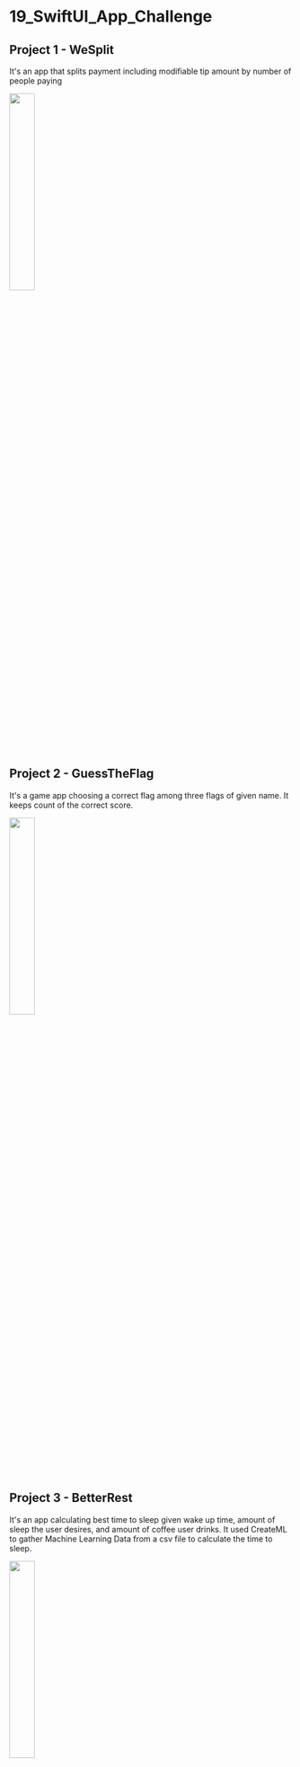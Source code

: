 # 19_SwiftUI_App_Challenge

## Project 1 - WeSplit

It's an app that splits payment including modifiable tip amount by number of people paying

<img src = "https://user-images.githubusercontent.com/96804163/153926409-50e6088a-e561-4e48-8ad7-75d46c3828e2.png" width=30% height=30%>

## Project 2 - GuessTheFlag

It's a game app choosing a correct flag among three flags of given name. It keeps count of the correct score.

<img src = "https://user-images.githubusercontent.com/96804163/154109187-83d9a68f-5772-49a7-8810-31e40948a542.png" width=30% height=30%>

## Project 3 - BetterRest

It's an app calculating best time to sleep given wake up time, amount of sleep the user desires, and amount of coffee user drinks. It used
CreateML to gather Machine Learning Data from a csv file to calculate the time to sleep.

<img src = "https://user-images.githubusercontent.com/96804163/154330879-a8300fdb-a535-4e59-9ef9-aeef2cbbe3c5.png" width=30% height=30%>


## Project 4 - WordScramble

It's an app that provides a random 8 letters word and the user should find a new word using the given 8 letters.
A new word should be a valid word, not a duplicate.

<img src = "https://user-images.githubusercontent.com/96804163/154341708-ac9e50ae-1d30-40f4-8ddc-4561fa7c1d47.png" width=30% height=30%>

## Project 5 - iExpense

It's an app that keeps track of user's expense. It saves data in UserDafault. It has slide view of adding expense when button is pressed and can swipe the expense to delete.

<img src = "https://user-images.githubusercontent.com/96804163/154547568-4ed0427e-d7d3-49cb-92f2-56ed03621e00.png" width=30% height=30%> <img src = "https://user-images.githubusercontent.com/96804163/154547697-8b36fb2f-5c51-441a-af54-87151ccb5d85.png" width=30% height=30%>


## Project 6 - MoonShot

It's an app that shows Moon Missions from NASA, details of missions and astronauts were copied from Wikipedia. Data for missions and astronauts are saved as JSON file. It shows missions, mission details, and astronauts from the mission + details.

<img src = "https://user-images.githubusercontent.com/96804163/154738883-fb3d340e-86ee-48fb-bea7-a9888295b374.png" width=30% height=30%> <img src = "https://user-images.githubusercontent.com/96804163/154739037-9bb3d823-fbe3-4688-86a7-60358f25580c.png" width=30% height=30%> <img src = "https://user-images.githubusercontent.com/96804163/154739131-00f1380f-6edf-437f-a246-c238fc1df9e8.png" width=30% height=30%>

## Project 7 - CupcakeCorner

It's an app that orders cupcakes. You must enter order information to order your cupcakes. It saves data in reqres api for testing purposes.

<img src = "https://user-images.githubusercontent.com/96804163/154861012-f2d8fb6d-c68a-4672-b537-e28aacb92e55.png" width=30% height=30%> <img src = "https://user-images.githubusercontent.com/96804163/154861053-78c7cd22-7e36-4ae2-941b-c3c985fff16d.png" width=30% height=30%> <img src = "https://user-images.githubusercontent.com/96804163/154861071-45fc33c6-89f2-4b4a-a511-f11305d42c12.png" width=30% height=30%>

## Project 8 - Bookworm

It's an app that keep track of books user read. It uses CoreData to store and delete data for the book.

<img src = "https://user-images.githubusercontent.com/96804163/155018785-18d6fe44-6d34-4e10-a3ee-95b6873c3077.png" width=30% height=30%> <img src = "https://user-images.githubusercontent.com/96804163/155019023-b44babf1-c3c1-4979-b06c-e470de1f4e5b.png" width=30% height=30%> <img src = "https://user-images.githubusercontent.com/96804163/155019139-f38a59be-ee74-41d3-a16e-9ab5d6e8e198.png" width=30% height=30%>

## Project 9 - Instafilter

It's an app that let users to select an Image and filter the Image as the user wants and saves it back to the device. Learned how to deal with UI Kit Image handling and how to link between SwiftUI and UIKit.

<img src = "https://user-images.githubusercontent.com/96804163/155211984-70a2abff-3189-413b-9a02-84ae0882091d.png" width=30% height=30%> <img src = "https://user-images.githubusercontent.com/96804163/155212204-d86dc769-87f1-4977-8708-9ecbcad3a59a.png" width=30% height=30%><img src = "https://user-images.githubusercontent.com/96804163/155212363-8fcfa05d-85b4-4f3d-baf1-811f6f95356c.png" width=30% height=30%> 

## Project 10 - BucketList

It's an app that let users to select an place from a given map, mark it and edit or save the location. It provides nearby places (Data from Wikipedia API)

Learned
  - MVVM Structure
  - Using authentification function using Apple's Face ID and Touch ID.
  - Maps using MapKit

 <img src = "https://user-images.githubusercontent.com/96804163/155382452-84fa69b6-7b74-43b4-bf43-83ee57d1e094.png" width=30% height=30%><img src = "https://user-images.githubusercontent.com/96804163/155381220-43eaaa37-8ce6-41b6-b118-ca6bc8006742.png" width=30% height=30%><img src = "https://user-images.githubusercontent.com/96804163/155380977-24b21689-3e6a-4f57-854f-34254e19821d.png" width=30% height=30%>
 
 ## Project 11 - HotProspect

It's an app that let users to create friends by scanning QR Codes, and make sure to contact them. It create and scan QR Codes, mark friends if they are contacted or not (Contacted friends will go to contacted tab otherwise, uncontacted tab).

Learned
  - Structuring, generating, scanning to get info of QR Codes. 
  - Making tabs and showing results
  - Notification settings
  - Swipe Actions

 <img src = "https://user-images.githubusercontent.com/96804163/155600376-4c2bef64-4bdf-4831-8e35-04bad1f5e3dd.png" width=30% height=30%><img src = "https://user-images.githubusercontent.com/96804163/155600564-cb00ef9b-f2cb-4ddd-a1ad-12bde92b091c.png" width=30% height=30%><img src = "https://user-images.githubusercontent.com/96804163/155600699-21cdc961-04cd-4896-8912-bc25b8b51e30.png" width=30% height=30%>
 <img src = "https://user-images.githubusercontent.com/96804163/155600255-61e594fa-c44d-411d-955b-5cfe6726f8bb.png" width=30% height=30%><img src = "https://user-images.githubusercontent.com/96804163/155600180-62b6f64b-fca7-42b4-a977-077dd85ec24d.png" width=30% height=30%>
 
  ## Project 12 - Flashzilla

It's an app that let creates cards and make learning stack of cards of them. Clicking a card will reveal the answer and swiping left if got wrong and right if got correct. It has timer set to 100 seconds to give little pressure.

Learned
  - Gestures in SwiftUI
  - Timer events (scenePhase to control time when app is running on background) 
  - Special Settings for Accessibility (Differentiate without color, Voice Over)
  - UINotificationFeedbackGenerator (Vibrating the device on conditions)

 <img src = "https://user-images.githubusercontent.com/96804163/155855873-07a48320-c6b6-4118-87c1-890df2ee0356.jpeg" width=30% height=30%><img src = "https://user-images.githubusercontent.com/96804163/155855886-81fc13b5-2b6d-45de-9897-10bda25f3386.jpeg" width=30% height=30%><img src = "https://user-images.githubusercontent.com/96804163/155855904-a5ac0642-9c1c-439e-bbc9-7380a80728fd.jpeg" width=30% height=30%>
 <img src = "https://user-images.githubusercontent.com/96804163/155855918-eea00f2c-b522-409b-a5b3-489d49472aee.jpeg" width=30% height=30%><img src = "https://user-images.githubusercontent.com/96804163/155855961-f29aa5cf-51c4-4efd-9d84-bf5a30cb3726.jpeg" width=30% height=30%>
 
   ## Project 13 - SnowSeeker

It's an app that contains information about snow resorts. You can add resorts to your favorites or search for a resort name.

Learned
  - Search Functions in SwiftUI
  - SizeClass (Designing depending on user's device size) 
  - Icons

 <img src = "https://user-images.githubusercontent.com/96804163/158256716-9f436bf0-5a1f-4494-b631-ee83919486d5.png" width=30% height=30%><img src = "https://user-images.githubusercontent.com/96804163/158256780-eaad0962-d7bc-4f5a-a580-d62b0fbdc6c1.png" width=30% height=30%><img src = "https://user-images.githubusercontent.com/96804163/158257035-980e6799-93d6-45ed-85dc-6a2602e7efd3.png" width=30% height=30%>
